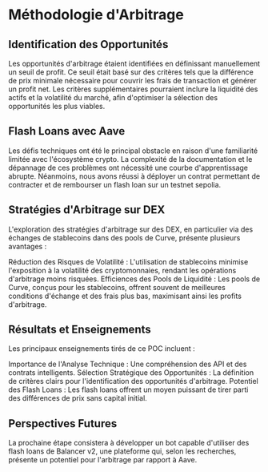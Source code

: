 # Méthodologie d'Arbitrage
## Identification des Opportunités
Les opportunités d'arbitrage étaient identifiées en définissant manuellement un seuil de profit. Ce seuil était basé sur des critères tels que la différence de prix minimale nécessaire pour couvrir les frais de transaction et générer un profit net. Les critères supplémentaires pourraient inclure la liquidité des actifs et la volatilité du marché, afin d'optimiser la sélection des opportunités les plus viables.

## Flash Loans avec Aave
Les défis techniques ont été le principal obstacle en raison d'une familiarité limitée avec l'écosystème crypto. La complexité de la documentation et le dépannage de ces problèmes ont nécessité une courbe d'apprentissage abrupte. Néanmoins, nous avons réussi à déployer un contrat permettant de contracter et de rembourser un flash loan sur un testnet sepolia.

## Stratégies d'Arbitrage sur DEX
L'exploration des stratégies d'arbitrage sur des DEX, en particulier via des échanges de stablecoins dans des pools de Curve, présente plusieurs avantages :

Réduction des Risques de Volatilité : L'utilisation de stablecoins minimise l'exposition à la volatilité des cryptomonnaies, rendant les opérations d'arbitrage moins risquées.
Efficiences des Pools de Liquidité : Les pools de Curve, conçus pour les stablecoins, offrent souvent de meilleures conditions d'échange et des frais plus bas, maximisant ainsi les profits d'arbitrage.

## Résultats et Enseignements
Les principaux enseignements tirés de ce POC incluent :

Importance de l'Analyse Technique : Une compréhension des API et des contrats intelligents.
Sélection Stratégique des Opportunités : La définition de critères clairs pour l'identification des opportunités d'arbitrage.
Potentiel des Flash Loans : Les flash loans offrent un moyen puissant de tirer parti des différences de prix sans capital initial.

## Perspectives Futures
La prochaine étape consistera à développer un bot capable d'utiliser des flash loans de Balancer v2, une plateforme qui, selon les recherches, présente un potentiel pour l'arbitrage par rapport à Aave.
